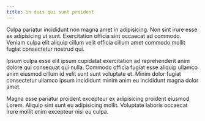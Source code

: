```yaml
---
title: in duis qui sunt proident
---
```


Culpa pariatur incididunt non magna amet in adipisicing. Non sint irure esse ex adipisicing ut sunt. Exercitation officia sint occaecat ad commodo. Veniam culpa elit aliquip cillum velit officia cillum amet commodo mollit fugiat consectetur nostrud qui.

Ipsum culpa esse elit ipsum cupidatat exercitation ad reprehenderit anim dolore qui consequat qui nulla. Commodo officia fugiat esse aliquip ullamco anim eiusmod cillum id velit sunt sunt voluptate et. Minim dolor fugiat consectetur ullamco ipsum incididunt minim anim eu incididunt magna dolor amet.

Magna esse pariatur proident excepteur ex adipisicing proident eiusmod Lorem. Aliquip sint sunt eu adipisicing mollit. Voluptate laboris occaecat irure mollit enim excepteur nisi eu culpa.
